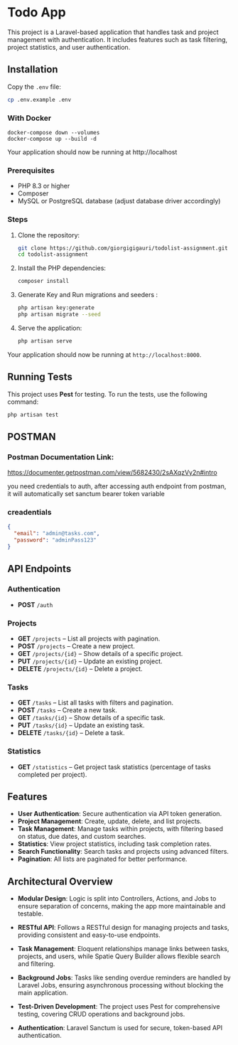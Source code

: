 # Todo App

This project is a Laravel-based application that handles task and project management with authentication. It includes features such as task filtering, project statistics, and user authentication.

## Installation

Copy the `.env` file:
```bash
cp .env.example .env
```
### With Docker
```
docker-compose down --volumes
docker-compose up --build -d
```
Your application should now be running at http://localhost


### Prerequisites

- PHP 8.3 or higher
- Composer
- MySQL or PostgreSQL database (adjust database driver accordingly)


### Steps

1. Clone the repository:

    ```bash
    git clone https://github.com/giorgigigauri/todolist-assignment.git
    cd todolist-assignment
    ```

2. Install the PHP dependencies:

    ```bash
    composer install
    ```

4. Generate Key and Run migrations and seeders :

    ```bash
    php artisan key:generate
    php artisan migrate --seed
    ```

7. Serve the application:

    ```bash
    php artisan serve
    ```

Your application should now be running at `http://localhost:8000`.

## Running Tests

This project uses **Pest** for testing. To run the tests, use the following command:

```bash
php artisan test
```


## POSTMAN
### Postman Documentation Link:
https://documenter.getpostman.com/view/5682430/2sAXqzVy2n#intro

you need credentials to auth, after accessing auth endpoint from postman, it will automatically set sanctum bearer token variable

### creadentials
```json
{
  "email": "admin@tasks.com",
  "password": "adminPass123"
}
```
## API Endpoints

### Authentication

- **POST** `/auth`

### Projects

- **GET** `/projects` – List all projects with pagination.
- **POST** `/projects` – Create a new project.
- **GET** `/projects/{id}` – Show details of a specific project.
- **PUT** `/projects/{id}` – Update an existing project.
- **DELETE** `/projects/{id}` – Delete a project.

### Tasks

- **GET** `/tasks` – List all tasks with filters and pagination.
- **POST** `/tasks` – Create a new task.
- **GET** `/tasks/{id}` – Show details of a specific task.
- **PUT** `/tasks/{id}` – Update an existing task.
- **DELETE** `/tasks/{id}` – Delete a task.

### Statistics

- **GET** `/statistics` – Get project task statistics (percentage of tasks completed per project).


## Features

- **User Authentication**: Secure authentication via API token generation.
- **Project Management**: Create, update, delete, and list projects.
- **Task Management**: Manage tasks within projects, with filtering based on status, due dates, and custom searches.
- **Statistics**: View project statistics, including task completion rates.
- **Search Functionality**: Search tasks and projects using advanced filters.
- **Pagination**: All lists are paginated for better performance.

## Architectural Overview

- **Modular Design**: Logic is split into Controllers, Actions, and Jobs to ensure separation of concerns, making the app more maintainable and testable.

- **RESTful API**: Follows a RESTful design for managing projects and tasks, providing consistent and easy-to-use endpoints.

- **Task Management**: Eloquent relationships manage links between tasks, projects, and users, while Spatie Query Builder allows flexible search and filtering.

- **Background Jobs**: Tasks like sending overdue reminders are handled by Laravel Jobs, ensuring asynchronous processing without blocking the main application.

- **Test-Driven Development**: The project uses Pest for comprehensive testing, covering CRUD operations and background jobs.

- **Authentication**: Laravel Sanctum is used for secure, token-based API authentication.
